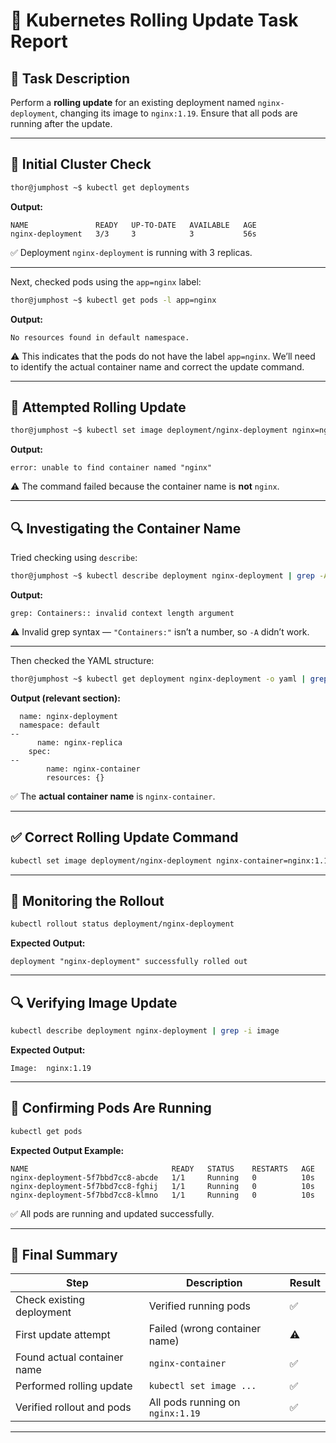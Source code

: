 # 🚀 Kubernetes Rolling Update Task Report

## 🧩 Task Description

Perform a **rolling update** for an existing deployment named `nginx-deployment`, changing its image to `nginx:1.19`.
Ensure that all pods are running after the update.

---

## 🧮 Initial Cluster Check

```bash
thor@jumphost ~$ kubectl get deployments
```

**Output:**

```
NAME               READY   UP-TO-DATE   AVAILABLE   AGE
nginx-deployment   3/3     3            3           56s
```

✅ Deployment `nginx-deployment` is running with 3 replicas.

---

Next, checked pods using the `app=nginx` label:

```bash
thor@jumphost ~$ kubectl get pods -l app=nginx
```

**Output:**

```
No resources found in default namespace.
```

⚠️ This indicates that the pods do not have the label `app=nginx`.
We’ll need to identify the actual container name and correct the update command.

---

## 🧠 Attempted Rolling Update

```bash
thor@jumphost ~$ kubectl set image deployment/nginx-deployment nginx=nginx:1.19
```

**Output:**

```
error: unable to find container named "nginx"
```

⚠️ The command failed because the container name is **not** `nginx`.

---

## 🔍 Investigating the Container Name

Tried checking using `describe`:

```bash
thor@jumphost ~$ kubectl describe deployment nginx-deployment | grep -A "Containers:"
```

**Output:**

```
grep: Containers:: invalid context length argument
```

⚠️ Invalid grep syntax — `"Containers:"` isn’t a number, so `-A` didn’t work.

---

Then checked the YAML structure:

```bash
thor@jumphost ~$ kubectl get deployment nginx-deployment -o yaml | grep "name:" -A 1
```

**Output (relevant section):**

```
  name: nginx-deployment
  namespace: default
--
      name: nginx-replica
    spec:
--
        name: nginx-container
        resources: {}
```

✅ The **actual container name** is `nginx-container`.

---

## ✅ Correct Rolling Update Command

```bash
kubectl set image deployment/nginx-deployment nginx-container=nginx:1.19
```

---

## 🧭 Monitoring the Rollout

```bash
kubectl rollout status deployment/nginx-deployment
```

**Expected Output:**

```
deployment "nginx-deployment" successfully rolled out
```

---

## 🔍 Verifying Image Update

```bash
kubectl describe deployment nginx-deployment | grep -i image
```

**Expected Output:**

```
Image:  nginx:1.19
```

---

## 🧩 Confirming Pods Are Running

```bash
kubectl get pods
```

**Expected Output Example:**

```
NAME                                READY   STATUS    RESTARTS   AGE
nginx-deployment-5f7bbd7cc8-abcde   1/1     Running   0          10s
nginx-deployment-5f7bbd7cc8-fghij   1/1     Running   0          10s
nginx-deployment-5f7bbd7cc8-klmno   1/1     Running   0          10s
```

✅ All pods are running and updated successfully.

---

## 🏁 Final Summary

| Step                        | Description                      | Result |
| --------------------------- | -------------------------------- | ------ |
| Check existing deployment   | Verified running pods            | ✅      |
| First update attempt        | Failed (wrong container name)    | ⚠️     |
| Found actual container name | `nginx-container`                | ✅      |
| Performed rolling update    | `kubectl set image ...`          | ✅      |
| Verified rollout and pods   | All pods running on `nginx:1.19` | ✅      |

---
